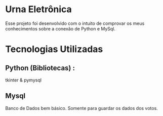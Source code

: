 # Urna Eletrônica

Esse projeto foi desenvolvido com o intuito de comprovar os meus conhecimentos sobre a conexão de Python e MySql.

# Tecnologias Utilizadas
## Python (Bibliotecas) :
tkinter & pymysql
## Mysql
Banco de Dados bem básico. Somente para guardar os dados dos votos.

